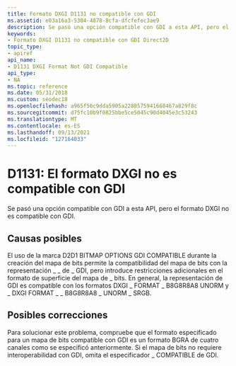 ```yaml
---
title: Formato DXGI D1131 no compatible con GDI
ms.assetid: e03a16a3-5304-4878-8cfa-dfcfefec3ae9
description: Se pasó una opción compatible con GDI a esta API, pero el formato DXGI no es compatible con GDI.
keywords:
- Formato DXGI D1131 no compatible con GDI Direct2D
topic_type:
- apiref
api_name:
- D1131 DXGI Format Not GDI Compatible
api_type:
- NA
ms.topic: reference
ms.date: 05/31/2018
ms.custom: seodec18
ms.openlocfilehash: a965f56c9dda5905a2280575941668467a829f8c
ms.sourcegitcommit: d75fc10b9f0825bbe5ce5045c90d4045e3c53243
ms.translationtype: MT
ms.contentlocale: es-ES
ms.lasthandoff: 09/13/2021
ms.locfileid: "127164033"
---
```

# <a name="d1131-dxgi-format-not-gdi-compatible"></a>D1131: El formato DXGI no es compatible con GDI

Se pasó una opción compatible con GDI a esta API, pero el formato DXGI no es compatible con GDI.






 

## <a name="possible-causes"></a>Causas posibles

El uso de la marca D2D1 BITMAP OPTIONS GDI COMPATIBLE durante la creación del mapa de bits permite la compatibilidad del mapa de bits con la representación \_ \_ de \_ GDI, pero introduce restricciones adicionales en el formato de superficie del mapa de \_ bits. En general, la representación de GDI es compatible con los formatos DXGI \_ FORMAT \_ B8G8R8A8 UNORM y \_ DXGI FORMAT \_ \_ B8G8R8A8 \_ UNORM \_ SRGB.

## <a name="possible-fixes"></a>Posibles correcciones

Para solucionar este problema, compruebe que el formato especificado para un mapa de bits compatible con GDI es un formato BGRA de cuatro canales como se especificó anteriormente. Si el mapa de bits no requiere interoperabilidad con GDI, omita el especificador \_ COMPATIBLE de GDI.

 

 




